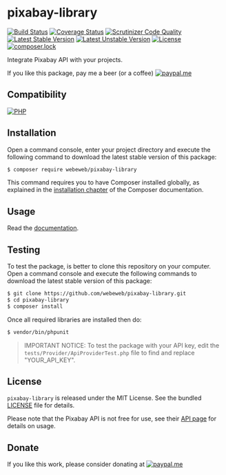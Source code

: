 pixabay-library
===============

[![Build Status](https://img.shields.io/github/workflow/status/webeweb/pixabay-library/build?style=flat-square)](https://github.com/webeweb/pixabay-library/actions)
[![Coverage Status](https://img.shields.io/scrutinizer/coverage/g/webeweb/pixabay-library/master.svg?style=flat-square)](https://coveralls.io/github/webeweb/pixabay-library?branch=master)
[![Scrutinizer Code Quality](https://img.shields.io/scrutinizer/quality/g/webeweb/pixabay-library/master.svg?style=flat-square)](https://scrutinizer-ci.com/g/webeweb/pixabay-library/?branch=master)
[![Latest Stable Version](https://img.shields.io/packagist/v/webeweb/pixabay-library.svg?style=flat-square)](https://packagist.org/packages/webeweb/pixabay-library)
[![Latest Unstable Version](https://img.shields.io/packagist/vpre/webeweb/pixabay-library.svg?style=flat-square)](https://packagist.org/packages/webeweb/pixabay-library)
[![License](https://img.shields.io/packagist/l/webeweb/pixabay-library.svg?style=flat-square)](https://packagist.org/packages/webeweb/pixabay-library)
[![composer.lock](https://img.shields.io/badge/.lock-uncommited-important.svg?style=flat-square)](https://packagist.org/packages/webeweb/pixabay-library)

Integrate Pixabay API with your projects.

If you like this package, pay me a beer (or a coffee)
[![paypal.me](https://img.shields.io/badge/paypal.me-webeweb-0070ba.svg?style=flat-square&logo=paypal)](https://www.paypal.me/webeweb)

## Compatibility

[![PHP](https://img.shields.io/packagist/php-v/webeweb/pixabay-library.svg?style=flat-square)](http://php.net)

## Installation

Open a command console, enter your project directory and execute the following
command to download the latest stable version of this package:

```bash
$ composer require webeweb/pixabay-library
```

This command requires you to have Composer installed globally, as explained in
the [installation chapter](https://getcomposer.org/doc/00-intro.md) of the
Composer documentation.

## Usage

Read the [documentation](doc/index.md).

## Testing

To test the package, is better to clone this repository on your computer.
Open a command console and execute the following commands to download the latest
stable version of this package:

```bash
$ git clone https://github.com/webeweb/pixabay-library.git
$ cd pixabay-library
$ composer install
```

Once all required libraries are installed then do:

```bash
$ vendor/bin/phpunit
```

> IMPORTANT NOTICE: To test the package with your API key, edit the
> `tests/Provider/ApiProviderTest.php` file to find and replace "YOUR_API_KEY".

## License

`pixabay-library` is released under the MIT License. See the bundled [LICENSE](LICENSE)
file for details.

Please note that the Pixabay API is not free for use, see their
[API page](https://www.pixabay.com/api/documentation/) for details on usage.

## Donate

If you like this work, please consider donating at
[![paypal.me](https://img.shields.io/badge/paypal.me-webeweb-0070ba.svg?style=flat-square&logo=paypal)](https://www.paypal.me/webeweb)
